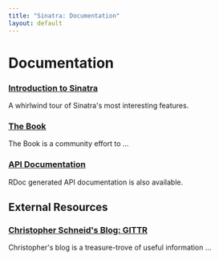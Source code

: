 ```yaml
---
title: "Sinatra: Documentation"
layout: default
---
```


Documentation
=============

### [Introduction to Sinatra](intro.html)

A whirlwind tour of Sinatra's most interesting features.

### [The Book](book.html)

The Book is a community effort to ...

### [API Documentation](/api/index.html)

RDoc generated API documentation is also available.


External Resources
------------------

### [Christopher Schneid's Blog: GITTR](http://www.gittr.com/)

Christopher's blog is a treasure-trove of useful information ...
